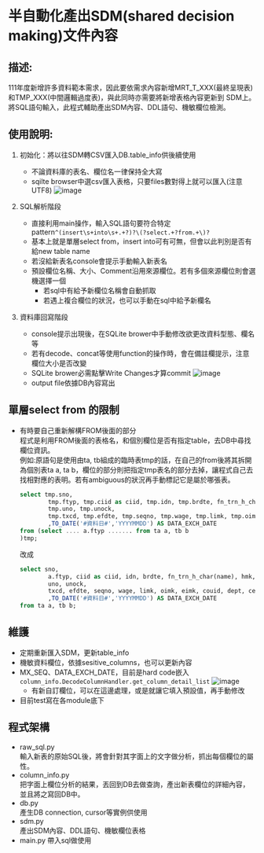 # 半自動化產出SDM(shared decision making)文件內容  

## 描述:  
111年度新增許多資料範本需求，因此要依需求內容新增MRT_T_XXX(最終呈現表)和TMP_XXX(中間邏輯過度表)，與此同時亦需要將新增表格內容更新到 SDM上。將SQL語句輸入，此程式輔助產出SDM內容、DDL語句、機敏欄位檢測。

## 使用說明:  
1. 初始化：將以往SDM轉CSV匯入DB.table_info供後續使用  
   - 不論資料庫的表名、欄位名一律保持全大寫  
   - sqilte browser中選csv匯入表格，只要files數對得上就可以匯入(注意UTF8)
  ![image](https://user-images.githubusercontent.com/68182100/174039444-0402df93-a9c3-4c35-9597-87ff7559a765.png)

2. SQL解析階段
   - 直接利用main操作，輸入SQL語句要符合特定pattern`^(insert\s+into\s+.+?)?\(?select.+?from.+\)?`  
   - 基本上就是單層select from，insert into可有可無，但會以此判別是否有給new table name
   - 若沒給新表名console會提示手動輸入新表名  
   - 預設欄位名稱、大小、Comment沿用來源欄位。若有多個來源欄位則會選機選擇一個  
      - 若sql中有給予新欄位名稱會自動抓取
      - 若遇上複合欄位的狀況，也可以手動在sql中給予新欄名

3. 資料庫回寫階段
    - console提示出現後，在SQLite brower中手動修改欲更改資料型態、欄名等
    - 若有decode、concat等使用function的操作時，會在備註欄提示，注意欄位大小是否改變
    - SQLite brower必需點擊Write Changes才算commit
    ![image](https://user-images.githubusercontent.com/68182100/174045196-54b8b3c4-f2e9-4435-9275-6791e87b6171.png)
    - output file依據DB內容寫出  

## 單層select from 的限制

- 有時要自己重新解構FROM後面的部分  
  程式是利用FROM後面的表格名，和個別欄位是否有指定table，去DB中尋找欄位資訊。  
  例如:原語句是使用由ta, tb組成的臨時表tmp的話，在自己的from後將其拆開為個別表ta a, ta b，欄位的部分則把指定tmp表名的部分去掉，讓程式自己去找相對應的表明。若有ambiguous的狀況再手動標記它是屬於哪張表。

    ```SQL
    select tmp.sno,
            tmp.ftyp, tmp.ciid as ciid, tmp.idn, tmp.brdte, fn_trn_h_char(tmp.name), tmp.hmk,
            tmp.uno, tmp.unock,
            tmp.txcd, tmp.efdte, tmp.seqno, tmp.wage, tmp.limk, tmp.oimk, tmp.eimk, tmp.couid, tmp.dept, tmp.celmk
            ,TO_DATE('#資料日#','YYYYMMDD') AS DATA_EXCH_DATE
    from (select .... a.ftyp ....... from ta a, tb b
    )tmp;
    ```

    改成

    ``` SQL
    select sno,
            a.ftyp, ciid as ciid, idn, brdte, fn_trn_h_char(name), hmk,
            uno, unock,
            txcd, efdte, seqno, wage, limk, oimk, eimk, couid, dept, celmk
            ,TO_DATE('#資料日#','YYYYMMDD') AS DATA_EXCH_DATE
    from ta a, tb b;
    ```

## 維護

- 定期重新匯入SDM，更新table_info
- 機敏資料欄位，依據sesitive_columns，也可以更新內容
- MX_SEQ、DATA_EXCH_DATE，目前是hard code嵌入`column_info.DecodeColumnHandler.get_column_detail_list`
  ![image](https://user-images.githubusercontent.com/68182100/174044967-2459dd04-f0d5-4dd5-9f20-44d7e6cb5614.png)
  - 有新自訂欄位，可以在這邊處理，或是就讓它填入預設值，再手動修改
- 目前test寫在各module底下

## 程式架構
  - raw_sql.py  
  輸入新表的原始SQL後，將會針對其字面上的文字做分析，抓出每個欄位的屬性。
  - column_info.py  
  把字面上欄位分析的結果，丟回到DB去做查詢，產出新表欄位的詳細內容，並且將之寫回DB中。
  - db.py  
  產生DB connection, cursor等實例供使用
  - sdm.py  
  產出SDM內容、DDL語句、機敏欄位表格
  - main.py
  帶入sql做使用
